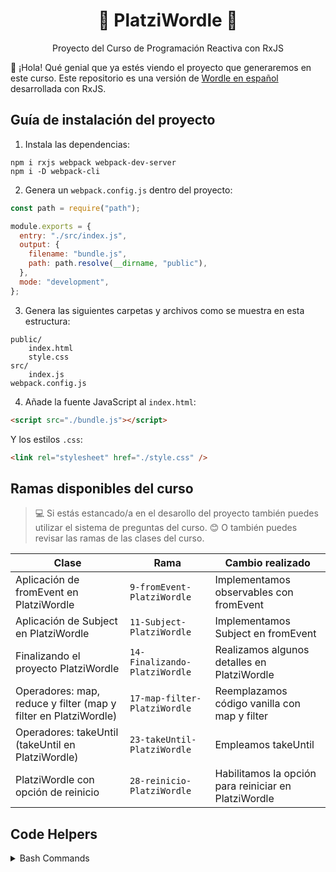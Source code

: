 <h1 align="center">🔡 PlatziWordle 🎲</h1>

<p align="center">
  Proyecto del Curso de Programación Reactiva con RxJS
</p>

👋 ¡Hola! Qué genial que ya estés viendo el proyecto que generaremos en este curso.
Este repositorio es una versión de [Wordle en español](https://wordle.danielfrg.com/) desarrollada con RxJS.

## Guía de instalación del proyecto

1. Instala las dependencias:

```console
npm i rxjs webpack webpack-dev-server
npm i -D webpack-cli
```

2. Genera un `webpack.config.js` dentro del proyecto:

```javascript
const path = require("path");

module.exports = {
  entry: "./src/index.js",
  output: {
    filename: "bundle.js",
    path: path.resolve(__dirname, "public"),
  },
  mode: "development",
};
```

3. Genera las siguientes carpetas y archivos como se muestra en esta estructura:

```console
public/
    index.html
    style.css
src/
    index.js
webpack.config.js
```

4. Añade la fuente JavaScript al `index.html`:

```html
<script src="./bundle.js"></script>
```

Y los estilos `.css`:

```html
<link rel="stylesheet" href="./style.css" />
```

## Ramas disponibles del curso
> 💻 Si estás estancado/a en el desarollo del proyecto también puedes utilizar el sistema de preguntas del curso. 😊 O también puedes revisar las ramas de las clases del curso.

| **Clase**                                                       | **Rama**                      | **Cambio realizado**                                 |
| --------------------------------------------------------------- | ----------------------------- | ---------------------------------------------------- |
| Aplicación de fromEvent en PlatziWordle                         | `9-fromEvent-PlatziWordle`    | Implementamos observables con fromEvent              |
| Aplicación de Subject en PlatziWordle                           | `11-Subject-PlatziWordle`     | Implementamos Subject en fromEvent                   |
| Finalizando el proyecto PlatziWordle                            | `14-Finalizando-PlatziWordle` | Realizamos algunos detalles en PlatziWordle          |
| Operadores: map, reduce y filter (map y filter en PlatziWordle) | `17-map-filter-PlatziWordle`  | Reemplazamos código vanilla con map y filter         |
| Operadores: takeUntil (takeUntil en PlatziWordle)               | `23-takeUntil-PlatziWordle`   | Empleamos takeUntil                                  |
| PlatziWordle con opción de reinicio                             | `28-reinicio-PlatziWordle`    | Habilitamos la opción para reiniciar en PlatziWordle |


## Code Helpers

<details><summary>Bash Commands</summary>

```bash
# Git
$ git tag
$ git tag -a v1.0.0 -m "module 1"
$ git push --tags
$ git remote -v

```

</details><br/>
